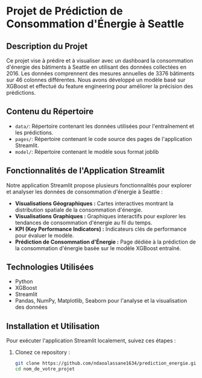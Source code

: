 # Projet de Prédiction de Consommation d'Énergie à Seattle


## Description du Projet

Ce projet vise à prédire  et à visualiser avec un dashboard la consommation d'énergie des bâtiments à Seattle en utilisant des données collectées en 2016. Les données comprennent des mesures annuelles de 3376 bâtiments sur 46 colonnes différentes. Nous avons développé un modèle basé sur XGBoost et effectué du feature engineering pour améliorer la précision des prédictions.

## Contenu du Répertoire

- `data/`: Répertoire contenant les données utilisées pour l'entraînement et les prédictions.
- `pages/`: Répertoire contenant le code source des pages de l'application Streamlit.
- `model/`: Répertoire contenant le modèle sous format joblib

## Fonctionnalités de l'Application Streamlit

Notre application Streamlit propose plusieurs fonctionnalités pour explorer et analyser les données de consommation d'énergie à Seattle :

- **Visualisations Géographiques :** Cartes interactives montrant la distribution spatiale de la consommation d'énergie.
- **Visualisations Graphiques :** Graphiques interactifs pour explorer les tendances de consommation d'énergie au fil du temps.
- **KPI (Key Performance Indicators) :** Indicateurs clés de performance pour évaluer le modèle.
- **Prédiction de Consommation d'Énergie :** Page dédiée à la prédiction de la consommation d'énergie basée sur le modèle XGBoost entraîné.

## Technologies Utilisées

- Python
- XGBoost
- Streamlit
- Pandas, NumPy, Matplotlib, Seaborn pour l'analyse et la visualisation des données

## Installation et Utilisation

Pour exécuter l'application Streamlit localement, suivez ces étapes :

1. Clonez ce repository :

   ```bash
   git clone https://github.com/ndaoalassane1634/prediction_energie.git
   cd nom_de_votre_projet

